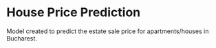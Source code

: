 # House Price Prediction
Model created to predict the estate sale price for apartments/houses in Bucharest.
